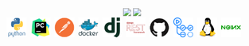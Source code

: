 <div id="header" align="center">
  <img src="https://i.giphy.com/media/v1.Y2lkPTc5MGI3NjExcG5mbTg5dWw0cWtpejV3cm9jajVkcjQzbTcza25icXpqa2hzeTJqYiZlcD12MV9pbnRlcm5hbF9naWZfYnlfaWQmY3Q9cw/ZGbnid8SQaLvd5FnLz/giphy.gif" width="300"/>
  <img src="https://i.giphy.com/media/v1.Y2lkPTc5MGI3NjExaHcxa2E3bXRiaTliczUxN2o0ZGtmMzM3ZDJ1Nnh3NWxzcHhmZ2IzYSZlcD12MV9pbnRlcm5hbF9naWZfYnlfaWQmY3Q9cw/fYwwJG7ftffzzCm3mW/giphy.gif" width="300"/>
</div>

<div>
  <img src="https://github.com/devicons/devicon/blob/master/icons/python/python-original-wordmark.svg" title="React" alt="React" width="40" height="40"/>&nbsp;
  <img src="https://github.com/devicons/devicon/blob/master/icons/pycharm/pycharm-original.svg" title="Spring" alt="Spring" width="40" height="40"/>&nbsp;
  <img src="https://github.com/devicons/devicon/blob/master/icons/postman/postman-original.svg" title="Material UI" alt="Material UI" width="40" height="40"/>&nbsp;
  <img src="https://github.com/devicons/devicon/blob/master/icons/docker/docker-original-wordmark.svg" title="Flutter" alt="Flutter" width="40" height="40"/>&nbsp;
  <img src="https://github.com/devicons/devicon/blob/master/icons/django/django-plain.svg" title="Redux" alt="Redux " width="40" height="40"/>&nbsp;
  <img src="https://github.com/devicons/devicon/blob/master/icons/djangorest/djangorest-line-wordmark.svg"  title="CSS3" alt="CSS" width="40" height="40"/>&nbsp;
  <img src="https://github.com/devicons/devicon/blob/master/icons/github/github-original.svg" title="HTML5" alt="HTML" width="40" height="40"/>&nbsp;
  <img src="https://github.com/devicons/devicon/blob/master/icons/githubactions/githubactions-original.svg" title="JavaScript" alt="JavaScript" width="40" height="40"/>&nbsp;
  <img src="https://github.com/devicons/devicon/blob/master/icons/linux/linux-original.svg" title="Firebase" alt="Firebase" width="40" height="40"/>&nbsp;
  <img src="https://github.com/devicons/devicon/blob/master/icons/nginx/nginx-original.svg" title="Gatsby"  alt="Gatsby" width="40" height="40"/>&nbsp;
</div>

    


<!--
**PetrovKRS/PetrovKRS** is a ✨ _special_ ✨ repository because its `README.md` (this file) appears on your GitHub profile.

Here are some ideas to get you started:

- 🔭 I’m currently working on ...
- 🌱 I’m currently learning ...
- 👯 I’m looking to collaborate on ...
- 🤔 I’m looking for help with ...
- 💬 Ask me about ...
- 📫 How to reach me: ...
- 😄 Pronouns: ...
- ⚡ Fun fact: ...
-->
